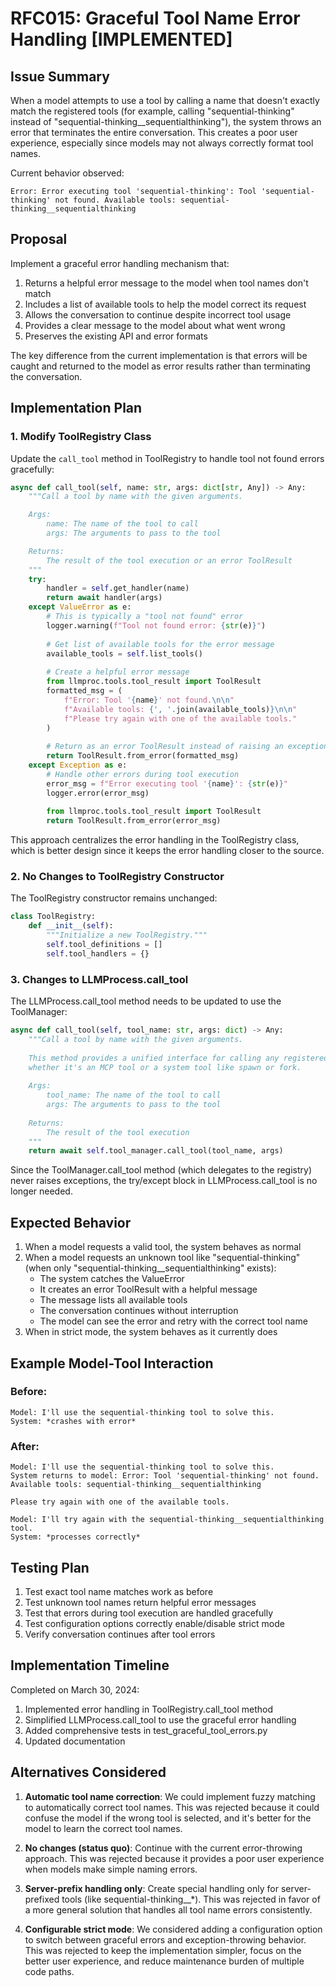# RFC015: Graceful Tool Name Error Handling [IMPLEMENTED]

## Issue Summary

When a model attempts to use a tool by calling a name that doesn't exactly match the registered tools (for example, calling "sequential-thinking" instead of "sequential-thinking__sequentialthinking"), the system throws an error that terminates the entire conversation. This creates a poor user experience, especially since models may not always correctly format tool names.

Current behavior observed:
```
Error: Error executing tool 'sequential-thinking': Tool 'sequential-thinking' not found. Available tools: sequential-thinking__sequentialthinking
```

## Proposal

Implement a graceful error handling mechanism that:

1. Returns a helpful error message to the model when tool names don't match
2. Includes a list of available tools to help the model correct its request
3. Allows the conversation to continue despite incorrect tool usage
4. Provides a clear message to the model about what went wrong
5. Preserves the existing API and error formats

The key difference from the current implementation is that errors will be caught and returned to the model as error results rather than terminating the conversation.

## Implementation Plan

### 1. Modify ToolRegistry Class

Update the `call_tool` method in ToolRegistry to handle tool not found errors gracefully:

```python
async def call_tool(self, name: str, args: dict[str, Any]) -> Any:
    """Call a tool by name with the given arguments.

    Args:
        name: The name of the tool to call
        args: The arguments to pass to the tool

    Returns:
        The result of the tool execution or an error ToolResult
    """
    try:
        handler = self.get_handler(name)
        return await handler(args)
    except ValueError as e:
        # This is typically a "tool not found" error
        logger.warning(f"Tool not found error: {str(e)}")
        
        # Get list of available tools for the error message
        available_tools = self.list_tools()
        
        # Create a helpful error message
        from llmproc.tools.tool_result import ToolResult
        formatted_msg = (
            f"Error: Tool '{name}' not found.\n\n"
            f"Available tools: {', '.join(available_tools)}\n\n"
            f"Please try again with one of the available tools."
        )
        
        # Return as an error ToolResult instead of raising an exception
        return ToolResult.from_error(formatted_msg)
    except Exception as e:
        # Handle other errors during tool execution
        error_msg = f"Error executing tool '{name}': {str(e)}"
        logger.error(error_msg)
        
        from llmproc.tools.tool_result import ToolResult
        return ToolResult.from_error(error_msg)
```

This approach centralizes the error handling in the ToolRegistry class, which is better design since it keeps the error handling closer to the source.

### 2. No Changes to ToolRegistry Constructor

The ToolRegistry constructor remains unchanged:

```python
class ToolRegistry:
    def __init__(self):
        """Initialize a new ToolRegistry."""
        self.tool_definitions = []
        self.tool_handlers = {}
```

### 3. Changes to LLMProcess.call_tool

The LLMProcess.call_tool method needs to be updated to use the ToolManager:

```python
async def call_tool(self, tool_name: str, args: dict) -> Any:
    """Call a tool by name with the given arguments.
    
    This method provides a unified interface for calling any registered tool,
    whether it's an MCP tool or a system tool like spawn or fork.
    
    Args:
        tool_name: The name of the tool to call
        args: The arguments to pass to the tool
        
    Returns:
        The result of the tool execution
    """
    return await self.tool_manager.call_tool(tool_name, args)
```

Since the ToolManager.call_tool method (which delegates to the registry) never raises exceptions, the try/except block in LLMProcess.call_tool is no longer needed.

## Expected Behavior

1. When a model requests a valid tool, the system behaves as normal
2. When a model requests an unknown tool like "sequential-thinking" (when only "sequential-thinking__sequentialthinking" exists):
   - The system catches the ValueError
   - It creates an error ToolResult with a helpful message
   - The message lists all available tools
   - The conversation continues without interruption
   - The model can see the error and retry with the correct tool name
3. When in strict mode, the system behaves as it currently does

## Example Model-Tool Interaction

### Before:
```
Model: I'll use the sequential-thinking tool to solve this.
System: *crashes with error*
```

### After:
```
Model: I'll use the sequential-thinking tool to solve this.
System returns to model: Error: Tool 'sequential-thinking' not found. Available tools: sequential-thinking__sequentialthinking

Please try again with one of the available tools.

Model: I'll try again with the sequential-thinking__sequentialthinking tool.
System: *processes correctly*
```

## Testing Plan

1. Test exact tool name matches work as before
2. Test unknown tool names return helpful error messages
3. Test that errors during tool execution are handled gracefully
4. Test configuration options correctly enable/disable strict mode
5. Verify conversation continues after tool errors

## Implementation Timeline

Completed on March 30, 2024:
1. Implemented error handling in ToolRegistry.call_tool method
2. Simplified LLMProcess.call_tool to use the graceful error handling
3. Added comprehensive tests in test_graceful_tool_errors.py
4. Updated documentation

## Alternatives Considered

1. **Automatic tool name correction**: We could implement fuzzy matching to automatically correct tool names. This was rejected because it could confuse the model if the wrong tool is selected, and it's better for the model to learn the correct tool names.

2. **No changes (status quo)**: Continue with the current error-throwing approach. This was rejected because it provides a poor user experience when models make simple naming errors.

3. **Server-prefix handling only**: Create special handling only for server-prefixed tools (like sequential-thinking__*). This was rejected in favor of a more general solution that handles all tool name errors consistently.

4. **Configurable strict mode**: We considered adding a configuration option to switch between graceful errors and exception-throwing behavior. This was rejected to keep the implementation simpler, focus on the better user experience, and reduce maintenance burden of multiple code paths.